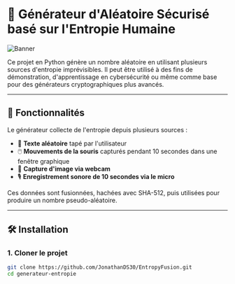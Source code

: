 # 🔐 Générateur d'Aléatoire Sécurisé basé sur l'Entropie Humaine

![Banner](assets/logo.png)

Ce projet en Python génère un nombre aléatoire en utilisant plusieurs sources d'entropie imprévisibles. Il peut être utilisé à des fins de démonstration, d'apprentissage en cybersécurité ou même comme base pour des générateurs cryptographiques plus avancés.

---

## 🚀 Fonctionnalités

Le générateur collecte de l'entropie depuis plusieurs sources :
- 🧠 **Texte aléatoire** tapé par l'utilisateur
- 🖱️ **Mouvements de la souris** capturés pendant 10 secondes dans une fenêtre graphique
- 📸 **Capture d'image via webcam**
- 🎙️ **Enregistrement sonore de 10 secondes via le micro**

Ces données sont fusionnées, hachées avec SHA-512, puis utilisées pour produire un nombre pseudo-aléatoire.

---

## 🛠️ Installation

### 1. Cloner le projet
```bash
git clone https://github.com/JonathanDS30/EntropyFusion.git
cd generateur-entropie
